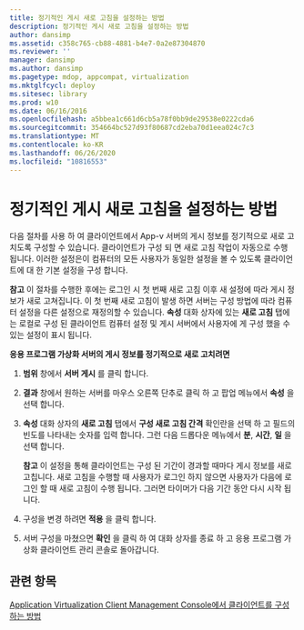 ```yaml
---
title: 정기적인 게시 새로 고침을 설정하는 방법
description: 정기적인 게시 새로 고침을 설정하는 방법
author: dansimp
ms.assetid: c358c765-cb88-4881-b4e7-0a2e87304870
ms.reviewer: ''
manager: dansimp
ms.author: dansimp
ms.pagetype: mdop, appcompat, virtualization
ms.mktglfcycl: deploy
ms.sitesec: library
ms.prod: w10
ms.date: 06/16/2016
ms.openlocfilehash: a5bbea1c661d6cb5a78f0bb9de29538e0222cda6
ms.sourcegitcommit: 354664bc527d93f80687cd2eba70d1eea024c7c3
ms.translationtype: MT
ms.contentlocale: ko-KR
ms.lasthandoff: 06/26/2020
ms.locfileid: "10816553"
---
```

# 정기적인 게시 새로 고침을 설정하는 방법


다음 절차를 사용 하 여 클라이언트에서 App-v 서버의 게시 정보를 정기적으로 새로 고치도록 구성할 수 있습니다. 클라이언트가 구성 되 면 새로 고침 작업이 자동으로 수행 됩니다. 이러한 설정은이 컴퓨터의 모든 사용자가 동일한 설정을 볼 수 있도록 클라이언트에 대 한 기본 설정을 구성 합니다.

**참고**  이 절차를 수행한 후에는 로그인 시 첫 번째 새로 고침 이후 새 설정에 따라 게시 정보가 새로 고쳐집니다. 이 첫 번째 새로 고침이 발생 하면 서버는 구성 방법에 따라 컴퓨터 설정을 다른 설정으로 재정의할 수 있습니다. **속성** 대화 상자에 있는 **새로 고침** 탭에는 로컬로 구성 된 클라이언트 컴퓨터 설정 및 게시 서버에서 사용자에 게 구성 했을 수 있는 설정이 표시 됩니다.

 

**응용 프로그램 가상화 서버의 게시 정보를 정기적으로 새로 고치려면**

1.  **범위** 창에서 **서버 게시** 를 클릭 합니다.

2.  **결과** 창에서 원하는 서버를 마우스 오른쪽 단추로 클릭 하 고 팝업 메뉴에서 **속성** 을 선택 합니다.

3.  **속성** 대화 상자의 **새로 고침** 탭에서 **구성 새로 고침 간격** 확인란을 선택 하 고 필드의 빈도를 나타내는 숫자를 입력 합니다. 그런 다음 드롭다운 메뉴에서 **분**, **시간**, **일** 을 선택 합니다.

    **참고**  이 설정을 통해 클라이언트는 구성 된 기간이 경과할 때마다 게시 정보를 새로 고칩니다. 새로 고침을 수행할 때 사용자가 로그인 하지 않으면 사용자가 다음에 로그인 할 때 새로 고침이 수행 됩니다. 그러면 타이머가 다음 기간 동안 다시 시작 됩니다.

     

4.  구성을 변경 하려면 **적용** 을 클릭 합니다.

5.  서버 구성을 마쳤으면 **확인** 을 클릭 하 여 대화 상자를 종료 하 고 응용 프로그램 가상화 클라이언트 관리 콘솔로 돌아갑니다.

## 관련 항목


[Application Virtualization Client Management Console에서 클라이언트를 구성하는 방법](how-to-configure-the-client-in-the-application-virtualization-client-management-console.md)

 

 





